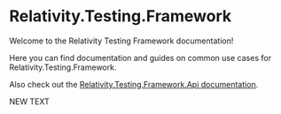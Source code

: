 # Relativity.Testing.Framework
Welcome to the Relativity Testing Framework documentation!

Here you can find documentation and guides on common use cases for Relativity.Testing.Framework.

Also check out the [Relativity.Testing.Framework.Api documentation](https://relativitydev.github.io/relativity.testing.framework.api/).

NEW TEXT
